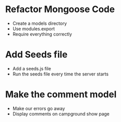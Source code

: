 # Refactor Mongoose Code
* Create a models directory
* Use modules.export
* Require everything correctly

#  Add Seeds file
* Add a seeds.js file
* Run the seeds file every time the server starts

# Make the comment model
* Make our errors go away
* Display comments on campground show page